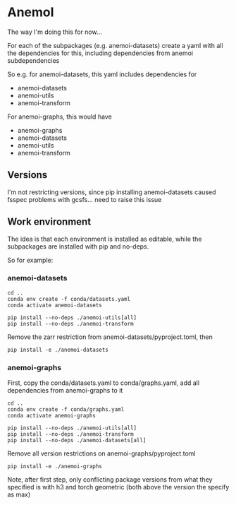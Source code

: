 # AnemoI

The way I'm doing this for now...

For each of the subpackages (e.g. anemoi-datasets)
create a yaml with all the dependencies for this, including dependencies from
anemoi subdependencies

So e.g. for anemoi-datasets, this yaml includes dependencies for

- anemoi-datasets
- anemoi-utils
- anemoi-transform

For anemoi-graphs, this would have

- anemoi-graphs
- anemoi-datasets
- anemoi-utils
- anemoi-transform

## Versions

I'm not restricting versions, since pip installing anemoi-datasets caused fsspec
problems with gcsfs... need to raise this issue


## Work environment

The idea is that each environment is installed as editable, while the
subpackages are installed with pip and no-deps.

So for example:

### anemoi-datasets

```
cd ..
conda env create -f conda/datasets.yaml
conda activate anemoi-datasets

pip install --no-deps ./anemoi-utils[all]
pip install --no-deps ./anemoi-transform
```

Remove the zarr restriction from anemoi-datasets/pyproject.toml, then

```
pip install -e ./anemoi-datasets
```

### anemoi-graphs

First, copy the conda/datasets.yaml to conda/graphs.yaml, add all dependencies from anemoi-graphs to it


```
cd ..
conda env create -f conda/graphs.yaml
conda activate anemoi-graphs

pip install --no-deps ./anemoi-utils[all]
pip install --no-deps ./anemoi-transform
pip install --no-deps ./anemoi-datasets[all]
```

Remove all version restrictions on anemoi-graphs/pyproject.toml

```
pip install -e ./anemoi-graphs
```

Note, after first step, only conflicting package versions from what they specified is with h3
and torch geometric (both above the version the specify as max)
